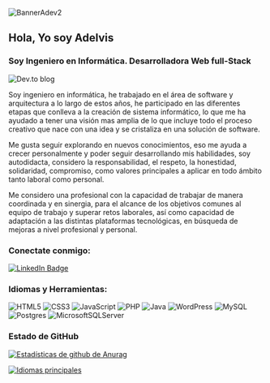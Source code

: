 ![BannerAdev2](https://user-images.githubusercontent.com/45658614/169918268-405dbcd3-bfe2-478a-bd44-e7001b94d0bb.jpg)

## Hola, Yo soy Adelvis
### Soy Ingeniero en Informática. Desarrolladora Web full-Stack 
![Dev.to blog](https://img.shields.io/badge/dev.to-0A0A0A?style=for-the-badge&logo=dev.to&logoColor=white)

Soy ingeniero en informática, he trabajado en el área de software y arquitectura a lo largo de estos años, he participado en las diferentes etapas que conlleva a la creación de sistema informático, lo que me ha ayudado a tener una visión mas amplia de lo que incluye todo el proceso creativo que nace con una idea y se cristaliza en una solución de software.

Me gusta seguir explorando en nuevos conocimientos, eso me ayuda a crecer personalmente y poder seguir desarrollando mis habilidades, soy autodidacta, considero la responsabilidad, el respeto, la honestidad, solidaridad, compromiso, como valores principales a aplicar en todo ámbito tanto laboral como personal.

Me considero una profesional con la capacidad de trabajar de manera coordinada y en sinergia, para el alcance de los objetivos comunes al equipo de trabajo y superar retos laborales, así como capacidad de adaptación a las distintas plataformas tecnológicas, en búsqueda de mejoras a nivel profesional y personal.

### Conectate conmigo:

[![LinkedIn Badge](https://img.shields.io/badge/LinkedIn-Profile-informational?style=flat&logo=linkedin&logoColor=white&color=0D76A8)](https://www.linkedin.com/in/adelvis-uzcategui-581057103/)


### Idiomas y Herramientas:

![HTML5](https://img.shields.io/badge/html5-%23E34F26.svg?style=for-the-badge&logo=html5&logoColor=white)
![CSS3](https://img.shields.io/badge/css3-%231572B6.svg?style=for-the-badge&logo=css3&logoColor=white)
![JavaScript](https://img.shields.io/badge/javascript-%23323330.svg?style=for-the-badge&logo=javascript&logoColor=%23F7DF1E)
![PHP](https://img.shields.io/badge/php-%23777BB4.svg?style=for-the-badge&logo=php&logoColor=white)
![Java](https://img.shields.io/badge/java-%23ED8B00.svg?style=for-the-badge&logo=java&logoColor=white)
![WordPress](https://img.shields.io/badge/WordPress-%23117AC9.svg?style=for-the-badge&logo=WordPress&logoColor=white)
![MySQL](https://img.shields.io/badge/mysql-%2300f.svg?style=for-the-badge&logo=mysql&logoColor=white)
![Postgres](https://img.shields.io/badge/postgres-%23316192.svg?style=for-the-badge&logo=postgresql&logoColor=white)
![MicrosoftSQLServer](https://img.shields.io/badge/Microsoft%20SQL%20Sever-CC2927?style=for-the-badge&logo=microsoft%20sql%20server&logoColor=white)

### Estado de GitHub

[![Estadísticas de github de Anurag](https://github-readme-stats.vercel.app/api?username=adelvis)](https://github.com/adelvis) 

[![Idiomas principales](https://github-readme-stats.vercel.app/api/top-langs/?username=adelvis&layout=compact)](https://github.com/adelvis)




